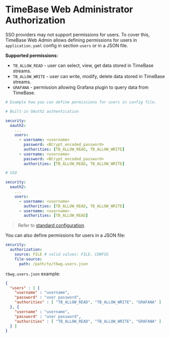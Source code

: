 # TimeBase Web Administrator Authorization

SSO providers may not support permissions for users. To cover this, TimeBase Web Admin allows defining permissions for users in `application.yaml` config in section `users` or in a JSON file. 

**Supported permissions:**

* `TB_ALLOW_READ` - user can select, view, get data stored in TimeBase streams. 
* `TB_ALLOW_WRITE` - user can write, modify, delete data stored in TimeBase streams. 
* `GRAFANA` - permission allowing Grafana plugin to query data from TimeBase. 

```yaml
# Example how you can define permissions for users in config file. 

# Built-in OAuth2 authentication 

security:
  oauth2:
    ...
    users:
      - username: <username>
        password: <BCrypt_encoded_password>
        authorities: [TB_ALLOW_READ, TB_ALLOW_WRITE]
      - username: <username>
        password: <BCrypt_encoded_password>
        authorities: [TB_ALLOW_READ, TB_ALLOW_WRITE]

# SSO 

security:
  oauth2:
    ...
    users:
      - username: <username>
        authorities: [TB_ALLOW_READ, TB_ALLOW_WRITE]
      - username: <username>
        authorities: [TB_ALLOW_READ]
```

> Refer to [standard configuration](https://github.com/epam/TimebaseWS/blob/304ec8094ab70c59042f49e25d065739fb226560/java/ws-server/src/main/resources/application.yaml#L28).

You can also define permissions for users in a JSON file:

```yaml
security:
  authorization:
    source: FILE # valid values: FILE, CONFIG
    file-source:
      path: /path/to/tbwg.users.json
```

`tbwg.users.json` example:

```json
{
  "users" : [ {
    "username" : "username",
    "password" : "user password",
    "authorities" : [ "TB_ALLOW_READ", "TB_ALLOW_WRITE", "GRAFANA" ]
  }, {
    "username" : "username",
    "password" : "user password",
    "authorities" : [ "TB_ALLOW_READ", "TB_ALLOW_WRITE", "GRAFANA" ]
  } ]
}
```
